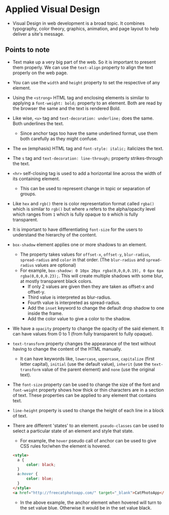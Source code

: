 # Applied Visual Design

* Visual Design in web development is a broad topic. It combines typography, color theory, graphics, animation, and page layout to help deliver a site's message.

## Points to note

* Text make up a very big part of the web. So it is important to present them properly. We can use the `text-align` property to align the text properly on the web page.
* You can use the `width` and `height` property to set the respective of any element.
* Using the `<strong>` HTML tag and enclosing elements is similar to applying a `font-weight: bold;` property to an element. Both are read by the browser the same and the text is rendered Bold.
* Like wise, `<u>` tag and `text-decoration: underline;` does the same. Both underlines the text.
  * Since anchor tags too have the same underlined format, use them both carefully as they might confuse.
* The `em` (emphasis) HTML tag and `font-style: italic;` italicizes the text.
* The `s` tag and `text-decoration: line-through;` property strikes-through the text.
* `<hr>` self-closing tag is used to add a horizontal line across the width of its containing element.
  * This can be used to represent change in topic or separation of groups.
* Like `hex` and `rgb()` there is color representation format called `rgba()` which is similar to `rgb()` but where `a` refers to the alpha/opacity level which ranges from `1` which is fully opaque to `0` which is fully transparent.
* It is important to have differentiating `font-size` for the users to understand the hierarchy of the content.
* `box-shadow` element applies one or more shadows to an element.
  * The property takes values for `offset-x`, `offset-y`, `blur-radius`, `spread-radius` and `color` in that order. (The `blur-radius` and `spread-radius` values are optional)
  * For example, ```box-shadow: 0 10px 20px rgba(0,0,0,0.19), 0 6px 6px rgba(0,0,0,0.23);```. This will create multiple shadows with some blur, at mostly transparent black colors.
    * If only 2 values are given then they are taken as offset-x and offset-y.
    * Third value is interpreted as blur-radius.
    * Fourth value is interpreted as spread-radius.
    * Add the `inset` keyword to change the default drop shadow to one inside the frame.
    * Add the color value to give a color to the shadow.
* We have a `opacity` property to change the opacity of the said element. It can have values from 0 to 1 (from fully transparent to fully opaque).
* `text-transform` property changes the appearance of the text without having to change the content of the HTML manually.
  * It can have keywords like, `lowercase`, `uppercase`, `capitalize` (first letter capital), `initial` (use the default value), `inherit` (use the `text-transform` value of the parent element) and `none` (use the original text).
* The `font-size` property can be used to change the size of the font and `font-weight` property shows how thick or thin characters are in a section of text. These properties can be applied to any element that contains text.
* `line-height` property is used to change the height of each line in a block of text.
* There are different 'states' to an element. `pseudo-classes` can be used to select a particular state of an element and style that state.
  * For example, the `hover` pseudo call of anchor can be used to give CSS rules for/when the element is hovered.
  
  ```html
  <style>
    a {
        color: black;
    }
    a:hover {
        color: blue;
    }
  </style>
  <a href="http://freecatphotoapp.com/" target="_blank">CatPhotoApp</a>
  ```

  * In the above example, the anchor element when hovered will turn to the set value blue. Otherwise it would be in the set value black.